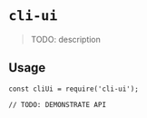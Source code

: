 # `cli-ui`

> TODO: description

## Usage

```
const cliUi = require('cli-ui');

// TODO: DEMONSTRATE API
```
